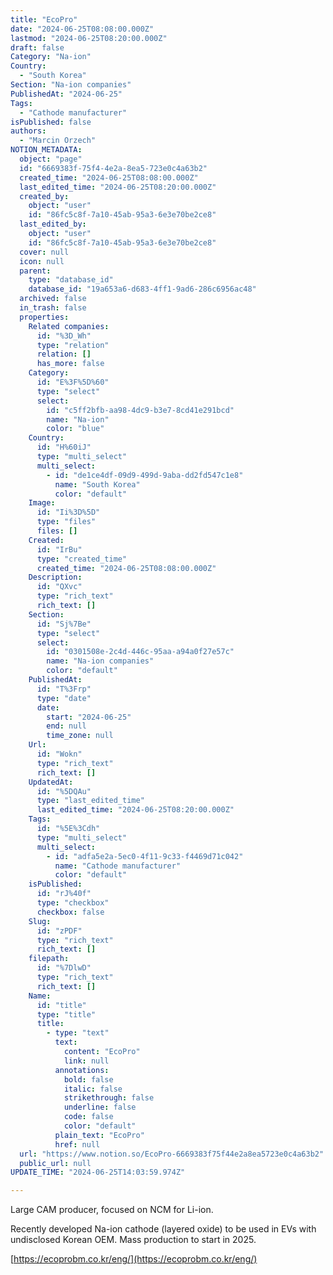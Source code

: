 ```yaml
---
title: "EcoPro"
date: "2024-06-25T08:08:00.000Z"
lastmod: "2024-06-25T08:20:00.000Z"
draft: false
Category: "Na-ion"
Country:
  - "South Korea"
Section: "Na-ion companies"
PublishedAt: "2024-06-25"
Tags:
  - "Cathode manufacturer"
isPublished: false
authors:
  - "Marcin Orzech"
NOTION_METADATA:
  object: "page"
  id: "6669383f-75f4-4e2a-8ea5-723e0c4a63b2"
  created_time: "2024-06-25T08:08:00.000Z"
  last_edited_time: "2024-06-25T08:20:00.000Z"
  created_by:
    object: "user"
    id: "86fc5c8f-7a10-45ab-95a3-6e3e70be2ce8"
  last_edited_by:
    object: "user"
    id: "86fc5c8f-7a10-45ab-95a3-6e3e70be2ce8"
  cover: null
  icon: null
  parent:
    type: "database_id"
    database_id: "19a653a6-d683-4ff1-9ad6-286c6956ac48"
  archived: false
  in_trash: false
  properties:
    Related companies:
      id: "%3D_Wh"
      type: "relation"
      relation: []
      has_more: false
    Category:
      id: "E%3F%5D%60"
      type: "select"
      select:
        id: "c5ff2bfb-aa98-4dc9-b3e7-8cd41e291bcd"
        name: "Na-ion"
        color: "blue"
    Country:
      id: "H%60iJ"
      type: "multi_select"
      multi_select:
        - id: "de1ce4df-09d9-499d-9aba-dd2fd547c1e8"
          name: "South Korea"
          color: "default"
    Image:
      id: "Ii%3D%5D"
      type: "files"
      files: []
    Created:
      id: "IrBu"
      type: "created_time"
      created_time: "2024-06-25T08:08:00.000Z"
    Description:
      id: "QXvc"
      type: "rich_text"
      rich_text: []
    Section:
      id: "Sj%7Be"
      type: "select"
      select:
        id: "0301508e-2c4d-446c-95aa-a94a0f27e57c"
        name: "Na-ion companies"
        color: "default"
    PublishedAt:
      id: "T%3Frp"
      type: "date"
      date:
        start: "2024-06-25"
        end: null
        time_zone: null
    Url:
      id: "Wokn"
      type: "rich_text"
      rich_text: []
    UpdatedAt:
      id: "%5DQAu"
      type: "last_edited_time"
      last_edited_time: "2024-06-25T08:20:00.000Z"
    Tags:
      id: "%5E%3Cdh"
      type: "multi_select"
      multi_select:
        - id: "adfa5e2a-5ec0-4f11-9c33-f4469d71c042"
          name: "Cathode manufacturer"
          color: "default"
    isPublished:
      id: "rJ%40f"
      type: "checkbox"
      checkbox: false
    Slug:
      id: "zPDF"
      type: "rich_text"
      rich_text: []
    filepath:
      id: "%7DlwD"
      type: "rich_text"
      rich_text: []
    Name:
      id: "title"
      type: "title"
      title:
        - type: "text"
          text:
            content: "EcoPro"
            link: null
          annotations:
            bold: false
            italic: false
            strikethrough: false
            underline: false
            code: false
            color: "default"
          plain_text: "EcoPro"
          href: null
  url: "https://www.notion.so/EcoPro-6669383f75f44e2a8ea5723e0c4a63b2"
  public_url: null
UPDATE_TIME: "2024-06-25T14:03:59.974Z"

---
```



Large CAM producer, focused on NCM for Li-ion.


Recently developed Na-ion cathode (layered oxide) to be used in EVs with undisclosed Korean OEM.  Mass production to start in 2025.


[https://ecoprobm.co.kr/eng/](https://ecoprobm.co.kr/eng/)

